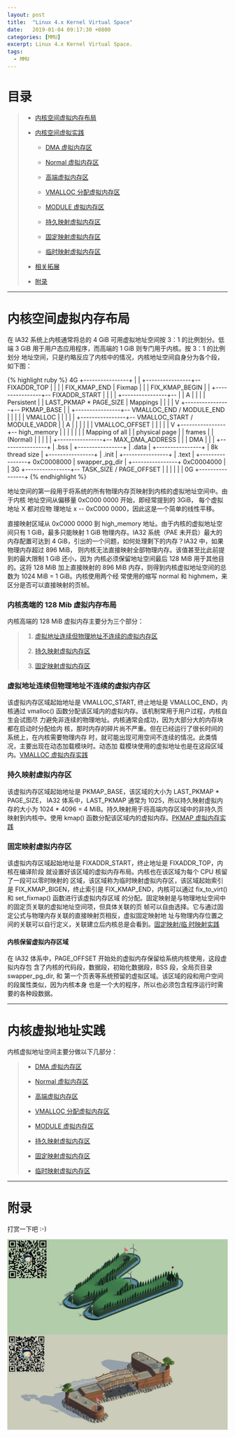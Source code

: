 ```yaml
---
layout: post
title:  "Linux 4.x Kernel Virtual Space"
date:   2019-01-04 09:17:30 +0800
categories: [MMU]
excerpt: Linux 4.x Kernel Virtual Space.
tags:
  - MMU
---
```


# 目录

> - [内核空间虚拟内存布局](#内核空间虚拟内存布局)
>
> - [内核空间虚拟实践](#内核空间虚拟实践)
>
>   - [DMA 虚拟内存区](https://biscuitos.github.io/blog/MMU-Linux4x-DMA/)
>
>   - [Normal 虚拟内存区](https://biscuitos.github.io/blog/MMU-Linux4x-Normal/)
>
>   - [高端虚拟内存区](https://biscuitos.github.io/blog/MMU-Linux4x-VMALLOC/)
>
>   - [VMALLOC 分配虚拟内存区](https://biscuitos.github.io/blog/MMU-Linux4x-VMALLOC/)
>
>   - [MODULE 虚拟内存区](https://biscuitos.github.io/blog/MMU-Linux4x-MODULE/)
>
>   - [持久映射虚拟内存区](https://biscuitos.github.io/blog/MMU-Linux4x-PKMAP/)
>
>   - [固定映射虚拟内存区](https://biscuitos.github.io/blog/MMU-Linux4x-FIXUP/)
>
>   - [临时映射虚拟内存区](https://biscuitos.github.io/blog/MMU-Linux4x-FIXUP/)
>
> - [相关拓展](#内核空间虚拟实践)
>
> - [附录](#附录)

---------------------------------------

# <span id="内核空间虚拟内存布局">内核空间虚拟内存布局</span>

在 IA32 系统上内核通常将总的 4 GiB 可用虚拟地址空间按 3：1 的比例划分。低端 
3 GiB 用于用户态应用程序，而高端的 1 GiB 则专门用于内核。按 3：1 的比例划分
地址空间，只是约略反应了内核中的情况，内核地址空间自身分为各个段，如下图：

{% highlight ruby %}
4G +----------------+
   |                |
   +----------------+-- FIXADDR_TOP
   |                |
   |                | FIX_KMAP_END
   |     Fixmap     |
   |                | FIX_KMAP_BEGIN
   |                |
   +----------------+-- FIXADDR_START
   |                |
   |                |
   +----------------+--
   |                | A
   |                | |
   |   Persistent   | | LAST_PKMAP * PAGE_SIZE
   |    Mappings    | |
   |                | V
   +----------------+-- PKMAP_BASE
   |                |
   +----------------+-- VMALLOC_END / MODULE_END
   |                |
   |                |
   |    VMALLOC     |
   |                |
   |                |
   +----------------+-- VMALLOC_START / MODULE_VADDR
   |                | A
   |                | |
   |                | | VMALLOC_OFFSET
   |                | |
   |                | V
   +----------------+-- high_memory
   |                |
   |                |
   |                |
   | Mapping of all |
   |  physical page |
   |     frames     |
   |    (Normal)    |
   |                |
   |                |
   +----------------+-- MAX_DMA_ADDRESS
   |                |
   |      DMA       |
   |                |
   +----------------+
   |     .bss       |
   +----------------+
   |     .data      |
   +----------------+
   | 8k thread size |
   +----------------+
   |     .init      |
   +----------------+
   |     .text      |
   +----------------+ 0xC0008000
   | swapper_pg_dir |
   +----------------+ 0xC0004000
   |                |
3G +----------------+-- TASK_SIZE / PAGE_OFFSET
   |                |
   |                |
   |                |
0G +----------------+
{% endhighlight %}

地址空间的第一段用于将系统的所有物理内存页映射到内核的虚拟地址空间中。由于内核
地址空间从偏移量 0xC000 0000 开始，即经常提到的 3GiB， 每个虚拟地址 X 都对应物
理地址 x -- 0xC000 0000，因此这是一个简单的线性平移。

直接映射区域从 0xC000 0000 到 high_memory 地址。由于内核的虚拟地址空间只有 
1 GiB，最多只能映射 1 GiB 物理内存。IA32 系统（PAE 未开启）最大的内存配置可达到
4 GiB，引出的一个问题，如何处理剩下的内存？IA32 中，如果物理内存超过 896 MiB，
则内核无法直接映射全部物理内存。该值甚至比此前提到的最大限制 1 GiB 还小，因为
内核必须保留地址空间最后 128 MiB 用于其他目的。这将 128 MiB 加上直接映射的 
896 MiB 内存，则得到内核虚拟地址空间的总数为 1024 MiB = 1 GiB。内核使用两个经
常使用的缩写 normal 和 highmem，来区分是否可以直接映射的页帧。

### 内核高端的 128 Mib 虚拟内存布局

内核高端的 128 MiB 虚拟内存主要分为三个部分：

> 1. [虚拟地址连续但物理地址不连续的虚拟内存区](#虚拟地址连续)
>
> 2. [持久映射虚拟内存区](#持久映射虚拟内存区)
>
> 3. [固定映射虚拟内存区](#固定映射虚拟内存区)

### <span id="虚拟地址连续">虚拟地址连续但物理地址不连续的虚拟内存区</span>

该虚拟内存区域起始地址是 VMALLOC_START, 终止地址是 VMALLOC_END，内核通过 
vmalloc() 函数分配该区域内的虚拟内存。该机制常用于用户过程，内核自生会试图尽
力避免非连续的物理地址。内核通常会成功，因为大部分大的内存块都在启动时分配给内
核，那时内存的碎片尚不严重。但在已经运行了很长时间的系统上，在内核需要物理内存
时，就可能出现可用空间不连续的情况。此类情况，主要出现在动态加载模块时。动态加
载模块使用的虚拟地址也是在这段区域内。[VMALLOC 虚拟内存实践](https://biscuitos.github.io/blog/MMU-Linux4x-VMALLOC/)

### <span id="持久映射虚拟内存区">持久映射虚拟内存区</span>

该虚拟内存区域起始地址是 PKMAP_BASE，该区域的大小为 LAST_PKMAP * PAGE_SIZE，
IA32 体系中，LAST_PKMAP 通常为 1025，所以持久映射虚拟内存的大小为 1024 * 
4096 = 4 MiB。持久映射用于将高端内存区域中的非持久页映射到内核中。使用 kmap() 
函数分配该区域内的虚拟内存。[PKMAP 虚拟内存实践](https://biscuitos.github.io/blog/MMU-Linux4x-PKMAP/)

### <span id="固定映射虚拟内存区">固定映射虚拟内存区</span>

该虚拟内存区域起始地址是 FIXADDR_START，终止地址是 FIXADDR_TOP，内核在编译阶段
就设置好该区域的虚拟内存布局。内核也在该区域为每个 CPU 核留了一段可以零时映射的
区域，该区域称为临时映射虚拟内存区，该区域起始索引是 FIX_KMAP_BIGEN，终止索引是 
FIX_KMAP_END，内核可以通过 fix_to_virt() 和 set_fixmap() 函数进行该虚拟内存区域
的分配。固定映射是与物理地址空间中的固定页关联的虚拟地址空间项，但具体关联的页
帧可以自由选择。它与通过固定公式与物理内存关联的直接映射页相反，虚拟固定映射地
址与物理内存位置之间的关联可以自行定义，关联建立后内核总是会看到。[固定映射/临
时映射实践](https://biscuitos.github.io/blog/MMU-Linux4x-FIXUP/)

#### 内核保留虚拟内存区域

在 IA32 体系中，PAGE_OFFSET 开始处的虚拟内存保留给系统内核使用，这段虚拟内存包
含了内核的代码段，数据段，初始化数据段，BSS 段，全局页目录 swapper_pg_dir, 和
第一个页表等系统预留的虚拟区域。该区域的段和用户空间的段属性类似，因为内核本身
也是一个大的程序，所以也必须包含程序运行时需要的各种段数据。

------------------------------------------------

# <span id="内核空间虚拟实践">内核虚拟地址实践</span>

内核虚拟地址空间主要分做以下几部分：

> - [DMA 虚拟内存区](https://biscuitos.github.io/blog/MMU-Linux4x-DMA/)
>
> - [Normal 虚拟内存区](https://biscuitos.github.io/blog/MMU-Linux4x-Normal/)
>
> - [高端虚拟内存区](https://biscuitos.github.io/blog/MMU-Linux4x-VMALLOC/)
>
> - [VMALLOC 分配虚拟内存区](https://biscuitos.github.io/blog/MMU-Linux4x-VMALLOC/)
>
> - [MODULE 虚拟内存区](https://biscuitos.github.io/blog/MMU-Linux4x-MODULE/)
>
> - [持久映射虚拟内存区](https://biscuitos.github.io/blog/MMU-Linux4x-PKMAP/)
>
> - [固定映射虚拟内存区](https://biscuitos.github.io/blog/MMU-Linux4x-FIXUP/)
>
> - [临时映射虚拟内存区](https://biscuitos.github.io/blog/MMU-Linux4x-FIXUP/)

-------------------------------------------

# <span id="附录">附录</span>

打赏一下吧 :-)

![LD](/assets/PDB/BiscuitOS/kernel/HAB000036.jpg)
